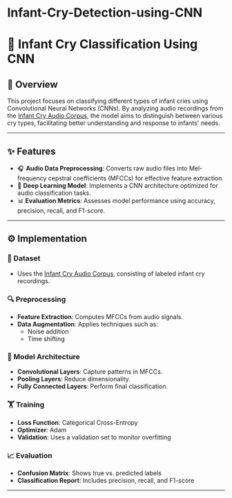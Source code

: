 # Infant-Cry-Detection-using-CNN

# 👶 Infant Cry Classification Using CNN

## 📌 Overview

This project focuses on classifying different types of infant cries using Convolutional Neural Networks (CNNs). By analyzing audio recordings from the [Infant Cry Audio Corpus](https://www.kaggle.com/datasets/warcoder/infant-cry), the model aims to distinguish between various cry types, facilitating better understanding and response to infants' needs.

---

## ✨ Features

- 🎧 **Audio Data Preprocessing**: Converts raw audio files into Mel-frequency cepstral coefficients (MFCCs) for effective feature extraction.  
- 🧠 **Deep Learning Model**: Implements a CNN architecture optimized for audio classification tasks.  
- 📊 **Evaluation Metrics**: Assesses model performance using accuracy, precision, recall, and F1-score.  

---

## ⚙️ Implementation

### 📁 Dataset
- Uses the [Infant Cry Audio Corpus](https://www.kaggle.com/datasets/warcoder/infant-cry), consisting of labeled infant cry recordings.

### 🔍 Preprocessing
- **Feature Extraction**: Computes MFCCs from audio signals.
- **Data Augmentation**: Applies techniques such as:
  - Noise addition
  - Time shifting

### 🧱 Model Architecture
- **Convolutional Layers**: Capture patterns in MFCCs.
- **Pooling Layers**: Reduce dimensionality.
- **Fully Connected Layers**: Perform final classification.

### 🏋️ Training
- **Loss Function**: Categorical Cross-Entropy
- **Optimizer**: Adam
- **Validation**: Uses a validation set to monitor overfitting

### 📈 Evaluation
- **Confusion Matrix**: Shows true vs. predicted labels
- **Classification Report**: Includes precision, recall, and F1-score

---



